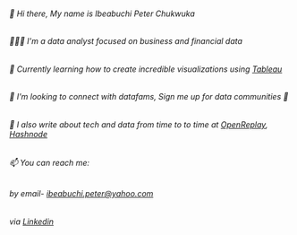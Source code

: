 ###### 👋 Hi there, My name is Ibeabuchi Peter Chukwuka
###### 👨🏽‍💻 I'm a data analyst focused on business and financial data
###### 📝 Currently learning how to create incredible visualizations using [Tableau](https://public.tableau.com/app/profile/ibeabuchi.peter)
###### 👬 I'm looking to connect with datafams, Sign me up for data communities 🥳
###### 📝 I also write about tech and data from time to to time at [OpenReplay](https://blog.openreplay.com/authors/peter-ibeabuchi/), [Hashnode](https://peteribeabuchi.hashnode.dev/)
###### 📫 You can reach me:
###### by email- [ibeabuchi.peter@yahoo.com](ibeabuchi.peter@yahoo.com)
###### via [Linkedin](https://www.linkedin.com/in/peter-ibeabuchi-30a833183/)
